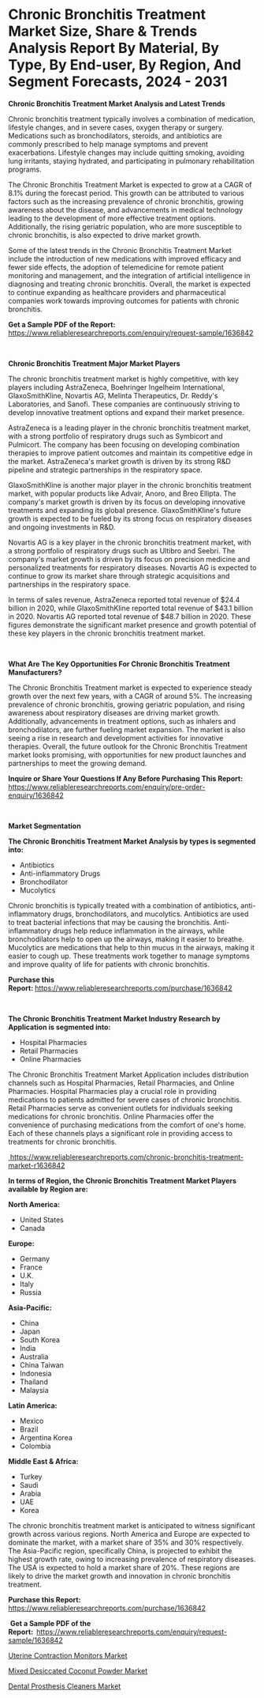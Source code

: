 <p><h1>Chronic Bronchitis Treatment Market Size, Share & Trends Analysis Report By Material, By Type, By End-user, By Region, And Segment Forecasts, 2024 - 2031</h1></p><p><strong>Chronic Bronchitis Treatment Market Analysis and Latest Trends</strong></p>
<p><p>Chronic bronchitis treatment typically involves a combination of medication, lifestyle changes, and in severe cases, oxygen therapy or surgery. Medications such as bronchodilators, steroids, and antibiotics are commonly prescribed to help manage symptoms and prevent exacerbations. Lifestyle changes may include quitting smoking, avoiding lung irritants, staying hydrated, and participating in pulmonary rehabilitation programs.</p><p>The Chronic Bronchitis Treatment Market is expected to grow at a CAGR of 8.1% during the forecast period. This growth can be attributed to various factors such as the increasing prevalence of chronic bronchitis, growing awareness about the disease, and advancements in medical technology leading to the development of more effective treatment options. Additionally, the rising geriatric population, who are more susceptible to chronic bronchitis, is also expected to drive market growth.</p><p>Some of the latest trends in the Chronic Bronchitis Treatment Market include the introduction of new medications with improved efficacy and fewer side effects, the adoption of telemedicine for remote patient monitoring and management, and the integration of artificial intelligence in diagnosing and treating chronic bronchitis. Overall, the market is expected to continue expanding as healthcare providers and pharmaceutical companies work towards improving outcomes for patients with chronic bronchitis.</p></p>
<p><strong>Get a Sample PDF of the Report:&nbsp;</strong> <a href="https://www.reliableresearchreports.com/enquiry/request-sample/1636842">https://www.reliableresearchreports.com/enquiry/request-sample/1636842</a></p>
<p>&nbsp;</p>
<p><strong>Chronic Bronchitis Treatment Major Market Players</strong></p>
<p><p>The chronic bronchitis treatment market is highly competitive, with key players including AstraZeneca, Boehringer Ingelheim International, GlaxoSmithKline, Novartis AG, Melinta Therapeutics, Dr. Reddy's Laboratories, and Sanofi. These companies are continuously striving to develop innovative treatment options and expand their market presence.</p><p>AstraZeneca is a leading player in the chronic bronchitis treatment market, with a strong portfolio of respiratory drugs such as Symbicort and Pulmicort. The company has been focusing on developing combination therapies to improve patient outcomes and maintain its competitive edge in the market. AstraZeneca's market growth is driven by its strong R&D pipeline and strategic partnerships in the respiratory space.</p><p>GlaxoSmithKline is another major player in the chronic bronchitis treatment market, with popular products like Advair, Anoro, and Breo Ellipta. The company's market growth is driven by its focus on developing innovative treatments and expanding its global presence. GlaxoSmithKline's future growth is expected to be fueled by its strong focus on respiratory diseases and ongoing investments in R&D.</p><p>Novartis AG is a key player in the chronic bronchitis treatment market, with a strong portfolio of respiratory drugs such as Ultibro and Seebri. The company's market growth is driven by its focus on precision medicine and personalized treatments for respiratory diseases. Novartis AG is expected to continue to grow its market share through strategic acquisitions and partnerships in the respiratory space.</p><p>In terms of sales revenue, AstraZeneca reported total revenue of $24.4 billion in 2020, while GlaxoSmithKline reported total revenue of $43.1 billion in 2020. Novartis AG reported total revenue of $48.7 billion in 2020. These figures demonstrate the significant market presence and growth potential of these key players in the chronic bronchitis treatment market.</p></p>
<p>&nbsp;</p>
<p><strong>What Are The Key Opportunities For Chronic Bronchitis Treatment Manufacturers?</strong></p>
<p><p>The Chronic Bronchitis Treatment market is expected to experience steady growth over the next few years, with a CAGR of around 5%. The increasing prevalence of chronic bronchitis, growing geriatric population, and rising awareness about respiratory diseases are driving market growth. Additionally, advancements in treatment options, such as inhalers and bronchodilators, are further fueling market expansion. The market is also seeing a rise in research and development activities for innovative therapies. Overall, the future outlook for the Chronic Bronchitis Treatment market looks promising, with opportunities for new product launches and partnerships to meet the growing demand.</p></p>
<p><strong>Inquire or Share Your Questions If Any Before Purchasing This Report:</strong> <a href="https://www.reliableresearchreports.com/enquiry/pre-order-enquiry/1636842">https://www.reliableresearchreports.com/enquiry/pre-order-enquiry/1636842</a></p>
<p>&nbsp;</p>
<p><strong>Market Segmentation</strong></p>
<p><strong>The Chronic Bronchitis Treatment Market Analysis by types is segmented into:</strong></p>
<p><ul><li>Antibiotics</li><li>Anti-inflammatory Drugs</li><li>Bronchodilator</li><li>Mucolytics</li></ul></p>
<p><p>Chronic bronchitis is typically treated with a combination of antibiotics, anti-inflammatory drugs, bronchodilators, and mucolytics. Antibiotics are used to treat bacterial infections that may be causing the bronchitis. Anti-inflammatory drugs help reduce inflammation in the airways, while bronchodilators help to open up the airways, making it easier to breathe. Mucolytics are medications that help to thin mucus in the airways, making it easier to cough up. These treatments work together to manage symptoms and improve quality of life for patients with chronic bronchitis.</p></p>
<p><strong>Purchase this Report:&nbsp;</strong><a href="https://www.reliableresearchreports.com/purchase/1636842">https://www.reliableresearchreports.com/purchase/1636842</a></p>
<p>&nbsp;</p>
<p><strong>The Chronic Bronchitis Treatment Market Industry Research by Application is segmented into:</strong></p>
<p><ul><li>Hospital Pharmacies</li><li>Retail Pharmacies</li><li>Online Pharmacies</li></ul></p>
<p><p>The Chronic Bronchitis Treatment Market Application includes distribution channels such as Hospital Pharmacies, Retail Pharmacies, and Online Pharmacies. Hospital Pharmacies play a crucial role in providing medications to patients admitted for severe cases of chronic bronchitis. Retail Pharmacies serve as convenient outlets for individuals seeking medications for chronic bronchitis. Online Pharmacies offer the convenience of purchasing medications from the comfort of one's home. Each of these channels plays a significant role in providing access to treatments for chronic bronchitis.</p></p>
<p><a href="https://www.reliableresearchreports.com/chronic-bronchitis-treatment-market-r1636842">&nbsp;https://www.reliableresearchreports.com/chronic-bronchitis-treatment-market-r1636842</a></p>
<p><strong>In terms of Region, the Chronic Bronchitis Treatment Market Players available by Region are:</strong></p>
<p>
    <p> <strong> North America: </strong>
        <ul>
            <li>United States</li>
            <li>Canada</li>
        </ul>
        </p> 
    <p> <strong> Europe: </strong>
        <ul>
            <li>Germany</li>
            <li>France</li>
            <li>U.K.</li>
            <li>Italy</li>
            <li>Russia</li>
        </ul>
        </p> 
    <p> <strong> Asia-Pacific: </strong>
        <ul>
            <li>China</li>
            <li>Japan</li>
            <li>South Korea</li>
            <li>India</li>
            <li>Australia</li>
            <li>China Taiwan</li>
            <li>Indonesia</li>
            <li>Thailand</li>
            <li>Malaysia</li>
        </ul>
        </p> 
    <p> <strong> Latin America: </strong>
        <ul>
            <li>Mexico</li>
            <li>Brazil</li>
            <li>Argentina Korea</li>
            <li>Colombia</li>
        </ul>
        </p> 
    <p> <strong> Middle East & Africa: </strong>
        <ul>
            <li>Turkey</li>
            <li>Saudi</li>
            <li>Arabia</li>
            <li>UAE</li>
            <li>Korea</li>
        </ul>
    </p>
    </p>
<p><p>The chronic bronchitis treatment market is anticipated to witness significant growth across various regions. North America and Europe are expected to dominate the market, with a market share of 35% and 30% respectively. The Asia-Pacific region, specifically China, is projected to exhibit the highest growth rate, owing to increasing prevalence of respiratory diseases. The USA is expected to hold a market share of 20%. These regions are likely to drive the market growth and innovation in chronic bronchitis treatment.</p></p>
<p><strong>Purchase this Report: </strong><a href="https://www.reliableresearchreports.com/purchase/1636842">https://www.reliableresearchreports.com/purchase/1636842</a></p>
<p>&nbsp;<strong>Get a Sample PDF of the Report:&nbsp;&nbsp;</strong><a href="https://www.reliableresearchreports.com/enquiry/request-sample/1636842">https://www.reliableresearchreports.com/enquiry/request-sample/1636842</a></p>
<p><strong></strong></p>
<p><p><a href="https://www.linkedin.com/pulse/uterine-contraction-monitors-market-size-reflecting-2ma9f">Uterine Contraction Monitors Market</a></p><p><a href="https://www.linkedin.com/pulse/mixed-desiccated-coconut-powder-market-size-trends-growth-yx4bf">Mixed Desiccated Coconut Powder Market</a></p><p><a href="https://www.linkedin.com/pulse/decoding-dental-prosthesis-cleaners-market-deep-dive-latest-lknlc">Dental Prosthesis Cleaners Market</a></p></p>